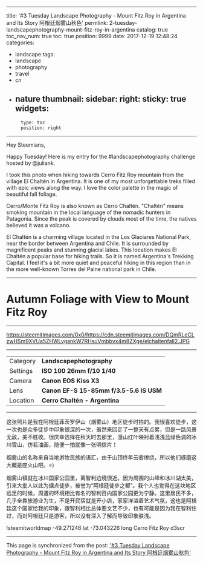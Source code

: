 
---
title: '#3 Tuesday Landscape Photography - Mount Fitz Roy in Argentina and Its Story 阿根廷烟雾山秋色'
permlink: 2-tuesday-landscapephotography-mount-fitz-roy-in-argentina
catalog: true
toc_nav_num: true
toc: true
position: 9999
date: 2017-12-19 12:48:24
categories:
- landscape
tags:
- landscape
- photography
- travel
- cn
- nature
thumbnail: 
sidebar:
    right:
        sticky: true
widgets:
    -
        type: toc
        position: right
---


Hey Steemians,

Happy Tuesday! Here is my entry for the #landscapephotography challenge hosted by @juliank.

I took this photo when hiking towards Cerro Fitz Roy mountain from the village El Chaltén in Argentina. It is one of my most unforgettable treks filled with epic views along the way. I love the color palette in the magic of beautiful fall foliage.

Cerro/Monte Fitz Roy is also known as Cerro Chaltén. "Chaltén" means smoking mountain in the local language of the nomadic hunters in Patagonia. Since the peak is covered by clouds most of the time, the natives believed it was a volcano.

El Chaltén is a charming village located in the Los Glaciares National Park, near the border between Argentina and Chile. It is surrounded by magnificent peaks and stunning glacial lakes. This location makes El Chaltén a popular base for hiking trails. So it is named Argentina's Trekking Capital. I feel it's a bit more quiet and peaceful hiking in this region than in the more well-known Torres del Paine national park in Chile.  


***
#  Autumn Foliage with View to Mount Fitz Roy
***

https://steemitimages.com/0x0/https://cdn.steemitimages.com/DQmRLeCLzwHSm9XVUa5ZHWLvgankW7RHsuVmbbvx4m8ZXge/elchaltenfall2.JPG

***

<table>
<tr><td>Category</td><td><b> Landscapephotography </b></td></tr>
<tr><td>Settings</td><td><b>ISO 100   26mm   f/10   1/40</b></td></tr>
<tr><td>Camera</td><td><b>Canon EOS Kiss X3</a></b></td></tr>
<tr><td>Lens</td><td><b>Canon EF-S 15-85mm f/3.5-5.6 IS USM</b></td></tr>
<tr><td>Location</td><td><b> Cerro Chaltén - Argentina </b></td></tr>
</table>



***
这张照片是我在阿根廷菲茨罗伊山（烟雾山）地区徒步时拍的。我很喜欢徒步，这一次也是众多徒步中印象很深的一次，虽然来回走了一整天有点累，但是一路风景无敌，美不胜收。很庆幸选择在秋天时去那里，漫山红叶映衬着浅浅蓝绿色调的冰川雪山，仿若油画，随便一拍就像一张明信片！

烟雾山的名称来自当地游牧民族的语汇，由于山顶终年云雾缭绕，所以他们琢磨这大概是座火山吧。=)

烟雾山镇就在冰川国家公园里，离智利边境很近。因为周围的山峰和冰川湖太美，引来大批人以此为据点徒步，被誉为“阿根廷徒步之都”。我个人也觉得在这块地区远足的时候，周遭的环境相比有名的智利百内国家公园更为宁静。这里居民不多，几乎全靠旅游业为生，不是开民宿就是开小店，家家洋溢着艺术气氛，这也是阿根廷这个国家给我的印象，跟智利相比总体要文艺不少，也有可能是因为我在智利住过，而对阿根廷只是游客，所以没有深入了解而导致印象肤浅。


!steemitworldmap -49.271246 lat -73.043226 long Cerro Fitz Roy d3scr

- - -

This page is synchronized from the post: ['#3 Tuesday Landscape Photography - Mount Fitz Roy in Argentina and Its Story 阿根廷烟雾山秋色'](https://steemit.com/@itchyfeetdonica/2-tuesday-landscapephotography-mount-fitz-roy-in-argentina)
